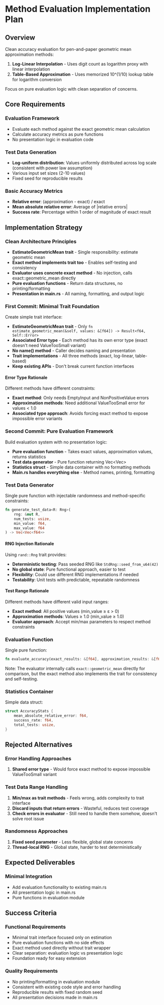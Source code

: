 # Method Evaluation Implementation Plan

## Overview

Clean accuracy evaluation for pen-and-paper geometric mean approximation methods:
1. **Log-Linear Interpolation** - Uses digit count as logarithm proxy with linear interpolation
2. **Table-Based Approximation** - Uses memorized 10^(1/10) lookup table for logarithm conversion

Focus on pure evaluation logic with clean separation of concerns.

## Core Requirements

### Evaluation Framework
- Evaluate each method against the exact geometric mean calculation
- Calculate accuracy metrics as pure functions
- No presentation logic in evaluation code

### Test Data Generation
- **Log-uniform distribution**: Values uniformly distributed across log scale (consistent with power law assumption)
- Various input set sizes (2-10 values)
- Fixed seed for reproducible results

### Basic Accuracy Metrics
- **Relative error**: (approximation - exact) / exact
- **Mean absolute relative error**: Average of |relative errors|
- **Success rate**: Percentage within 1 order of magnitude of exact result

## Implementation Strategy

### Clean Architecture Principles
- **EstimateGeometricMean trait** - Single responsibility: estimate geometric mean
- **Exact method implements trait too** - Enables self-testing and consistency
- **Evaluator uses concrete exact method** - No injection, calls exact::geometric_mean directly
- **Pure evaluation functions** - Return data structures, no printing/formatting
- **Presentation in main.rs** - All naming, formatting, and output logic

### First Commit: Minimal Trait Foundation
Create simple trait interface:
- **EstimateGeometricMean trait** - Only `fn estimate_geometric_mean(&self, values: &[f64]) -> Result<f64, Self::Error>`
- **Associated Error type** - Each method has its own error type (exact doesn't need ValueTooSmall variant)
- **No name() method** - Caller decides naming and presentation
- **Trait implementations** - All three methods (exact, log-linear, table-based)
- **Keep existing APIs** - Don't break current function interfaces

#### Error Type Rationale
Different methods have different constraints:
- **Exact method**: Only needs EmptyInput and NonPositiveValue errors
- **Approximation methods**: Need additional ValueTooSmall error for values < 1.0
- **Associated type approach**: Avoids forcing exact method to expose impossible error variants

### Second Commit: Pure Evaluation Framework
Build evaluation system with no presentation logic:
- **Pure evaluation function** - Takes exact values, approximation values, returns statistics
- **Test data generator** - Pure function returning Vec<Vec<f64>>
- **Statistics struct** - Simple data container with no formatting methods
- **Main.rs handles everything else** - Method names, printing, formatting

### Test Data Generator
Single pure function with injectable randomness and method-specific constraints:
```rust
fn generate_test_data<R: Rng>(
    rng: &mut R,
    num_tests: usize,
    min_value: f64,
    max_value: f64
) -> Vec<Vec<f64>>
```

#### RNG Injection Rationale
Using `rand::Rng` trait provides:
- **Deterministic testing**: Pass seeded RNG like `StdRng::seed_from_u64(42)`
- **No global state**: Pure functional approach, easier to test
- **Flexibility**: Could use different RNG implementations if needed
- **Testability**: Unit tests with predictable, repeatable randomness

#### Test Range Rationale
Different methods have different valid input ranges:
- **Exact method**: All positive values (min_value ≥ ε > 0)
- **Approximation methods**: Values ≥ 1.0 (min_value ≥ 1.0)
- **Evaluator approach**: Accept min/max parameters to respect method constraints

### Evaluation Function
Single pure function:
```rust
fn evaluate_accuracy(exact_results: &[f64], approximation_results: &[f64]) -> AccuracyStats
```

Note: The evaluator internally calls `exact::geometric_mean` directly for comparison, but the exact method also implements the trait for consistency and self-testing.

### Statistics Container
Simple data struct:
```rust
struct AccuracyStats {
    mean_absolute_relative_error: f64,
    success_rate: f64,
    total_tests: usize,
}
```

## Rejected Alternatives

### Error Handling Approaches
1. **Shared error type** - Would force exact method to expose impossible ValueTooSmall variant

### Test Data Range Handling
1. **Min/max as trait methods** - Feels wrong, adds complexity to trait interface
2. **Discard inputs that return errors** - Wasteful, reduces test coverage
3. **Check errors in evaluator** - Still need to handle them somehow, doesn't solve root issue

### Randomness Approaches
1. **Fixed seed parameter** - Less flexible, global state concerns
2. **Thread-local RNG** - Global state, harder to test deterministically

## Expected Deliverables

### Minimal Integration
- Add evaluation functionality to existing main.rs
- All presentation logic in main.rs
- Pure functions in evaluation module

## Success Criteria

### Functional Requirements
- Minimal trait interface focused only on estimation
- Pure evaluation functions with no side effects
- Exact method used directly without trait wrapper
- Clear separation: evaluation logic vs presentation logic
- Foundation ready for easy extension

### Quality Requirements
- No printing/formatting in evaluation module
- Consistent with existing code style and error handling
- Reproducible results with fixed random seed
- All presentation decisions made in main.rs